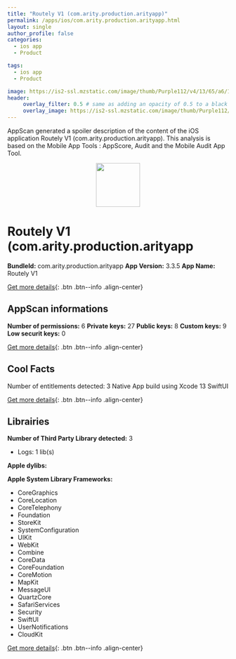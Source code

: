 ```yaml
---
title: "Routely V1 (com.arity.production.arityapp)"
permalink: /apps/ios/com.arity.production.arityapp.html
layout: single
author_profile: false
categories: 
  - ios app 
  - Product 

tags: 
  - ios app 
  - Product 

image: https://is2-ssl.mzstatic.com/image/thumb/Purple112/v4/13/65/a6/1365a6b4-5b23-046c-55c0-1958ec440d3f/AppIcon-1x_U007emarketing-0-6-0-85-220.png/512x512bb.jpg
header: 
     overlay_filter: 0.5 # same as adding an opacity of 0.5 to a black background
     overlay_image: https://is2-ssl.mzstatic.com/image/thumb/Purple112/v4/13/65/a6/1365a6b4-5b23-046c-55c0-1958ec440d3f/AppIcon-1x_U007emarketing-0-6-0-85-220.png/512x512bb.jpg
---
```

AppScan generated a spoiler description of the content of the iOS application Routely V1 (com.arity.production.arityapp). This analysis is based on the Mobile App Tools : AppScore, Audit and the Mobile Audit App Tool.

  
  
<div style="text-align: center;"><img src="https://is2-ssl.mzstatic.com/image/thumb/Purple112/v4/13/65/a6/1365a6b4-5b23-046c-55c0-1958ec440d3f/AppIcon-1x_U007emarketing-0-6-0-85-220.png/512x512bb.jpg" width="100" height="100"></div>  
  
# Routely V1 (com.arity.production.arityapp

**BundleId:** com.arity.production.arityapp
**App Version:** 3.3.5
**App Name:** Routely V1


[Get more details](/pricing.html){: .btn .btn--info .align-center}  
  
## AppScan informations 

**Number of permissions:** 6
**Private keys:** 27
**Public keys:** 8
**Custom keys:** 9
**Low securit keys:** 0
  
[Get more details](/pricing.html){: .btn .btn--info .align-center}

## Cool Facts

Number of entitlements detected: 3
Native App
build using Xcode 13
SwiftUI
  
[Get more details](/pricing.html){: .btn .btn--info .align-center}

## Librairies 
**Number of Third Party Library detected:** 3
- Logs: 1 lib(s)

**Apple dylibs:**


**Apple System Library Frameworks:**
- CoreGraphics
- CoreLocation
- CoreTelephony
- Foundation
- StoreKit
- SystemConfiguration
- UIKit
- WebKit
- Combine
- CoreData
- CoreFoundation
- CoreMotion
- MapKit
- MessageUI
- QuartzCore
- SafariServices
- Security
- SwiftUI
- UserNotifications
- CloudKit


  
[Get more details](/pricing.html){: .btn .btn--info .align-center}

